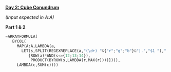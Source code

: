 **[Day 2: Cube Conundrum](https://adventofcode.com/2023/day/2)**

_(Input expected in A:A)_

**Part 1 & 2**

```py
=ARRAYFORMULA(
   BYCOL(
     MAP(A:A,LAMBDA(a,
       LET(s,SPLIT(REGEXREPLACE(a,"(\d+) "&{"r";"g";"b"}&"|.","$1 ")," "),
          {ROW(a)*AND(s<={12;13;14}),
           PRODUCT(BYROW(s,LAMBDA(r,MAX(r))))}))),
     LAMBDA(c,SUM(c))))
```
